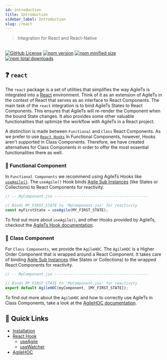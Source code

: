 ```yaml
---
id: introduction
title: Introduction
sidebar_label: Introduction
slug: /react
---
```


> Integration for React and React-Native

 <br />

 <a href="https://github.com/agile-ts/agile">
  <img src="https://img.shields.io/github/license/agile-ts/agile.svg?label=license&style=flat&colorA=293140&colorB=4a4872" alt="GitHub License"/></a>
<a href="https://npm.im/@agile-ts/react">
  <img src="https://img.shields.io/npm/v/@agile-ts/react.svg?label=npm&style=flat&colorA=293140&colorB=4a4872" alt="npm version"/></a>
<a href="https://npm.im/@agile-ts/react">
  <img src="https://img.shields.io/bundlephobia/min/@agile-ts/react.svg?label=minified%20size&style=flat&colorA=293140&colorB=4a4872" alt="npm minified size"/></a>
<a href="https://npm.im/@agile-ts/react">
  <img src="https://img.shields.io/npm/dt/@agile-ts/react.svg?label=downloads&style=flat&colorA=293140&colorB=4a4872" alt="npm total downloads"/></a>

## ❓ `react`

The `react` package is a set of utilities that simplifies the way AgileTs is integrated into a [React](https://reactjs.org/) environment.
Think of it as an extension of AgileTs in the context of React
that serves as an interface to React Components.
The main task of the `react` integration is to bind AgileTs States to React Components.
This ensures that AgileTs will re-render the Component when the bound State changes.
It also provides some other valuable functionalities
that optimize the workflow with AgileTs in a React project.

A distinction is made between `Functional` and `Class` React Components.
As we prefer to use [`React Hooks`](https://reactjs.org/docs/hooks-intro.html) in Functional Components,
however, Hooks aren't supported in Class Components.
Therefore, we have created alternatives for Class Components
in order to offer the most essential functionalities there as well.

### 🐆 Functional Component

In `Functional Components` we recommend using AgileTs Hooks like [`useAgile()`](api/Hooks.md#useagile).
The `useAgile()` Hook binds [Agile Sub Instances](../../main/Introduction.md#agile-sub-instance)
(like States or Collections) to React Components for reactivity.
```ts
// -- MyComponent.jsx ------------------------------------------

// Binds MY_FIRST_STATE to 'MyComponent.jsx' for reactivity
const myFirstState = useAgile(MY_FIRST_STATE);
```
To find out more about `useAgile()`, and other Hooks provided by AgileTs,
checkout the [AgileTs Hook documentation](api/Hooks.md).

### 🦖 Class Component

For `Class Components`, we provide the `AgileHOC`.
The `AgileHOC` is a Higher Order Component that is wrapped around a React Component.
It takes care of binding [Agile Sub Instances](../../main/Introduction.md#agile-sub-instance)
(like States or Collections) to the wrapped React Components for reactivity.
```ts
// -- MyComponent.jsx ------------------------------------------

// Binds MY_FIRST_STATE to 'MyComponent.jsx' for reactivyty
export default AgileHOC(myComponent, [MY_FIRST_STATE]);
```
To find out more about the `AgileHOC` and how to correctly use AgileTs in Class Components,
take a look at the [AgileHOC documentation](api/AgileHoc.md).

## 🚀 Quick Links
- [Installation](./Installation.md)
- [React Hook](api/Hooks.md)
  - [useAgile](api/Hooks.md#useagile)
  - [useWatcher](api/Hooks.md#usewatcher)
- [AgileHOC](api/AgileHoc.md)
